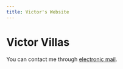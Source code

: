 ```yaml
---
title: Victor's Website
---
```


# Victor Villas

You can contact me through [electronic mail][email].

[email]: mailto:mail@victor.villas
